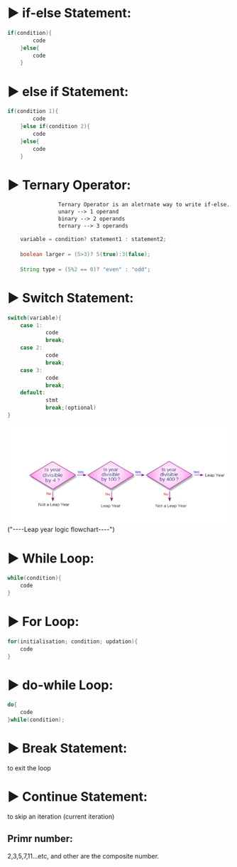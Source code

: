 # ▶ if-else Statement:

```java
if(condition){
        code
    }else{
        code
    }
```

# ▶ else if Statement:

```java
if(condition 1){
        code
    }else if(condition 2){
        code
    }else{
        code
    }
```

# ▶ Ternary Operator:

                    Ternary Operator is an aletrnate way to write if-else.
                    unary --> 1 operand
                    binary --> 2 operands
                    ternary --> 3 operands

```java
    variable = condition? statement1 : statement2;

    boolean larger = (5>3)? 5(true):3(false);

    String type = (5%2 == 0)? "even" : "odd";
```

# ▶ Switch Statement:

```java
switch(variable){
    case 1:
            code
            break;
    case 2:
            code
            break;
    case 3:
            code
            break;
    default:
            stmt
            break;(optional)
}
```

![Leap year flow chart](./Assets/9/leap%20year.png)("----Leap year logic flowchart----")

# ▶ While Loop:

```java
while(condition){
    code
}
```

# ▶ For Loop:

```java
for(initialisation; condition; updation){
    code
}
```

# ▶ do-while Loop:

```java
do{
    code
}while(condition);
```

# ▶ Break Statement:

to exit the loop

# ▶ Continue Statement:

to skip an iteration (current iteration)

## Primr number:

2,3,5,7,11...etc, and other are the composite number.
